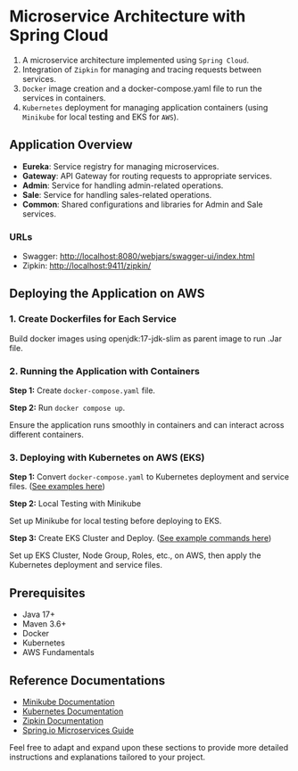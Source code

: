 # Microservice Architecture with Spring Cloud

1. A microservice architecture implemented using `Spring Cloud`.
2. Integration of `Zipkin` for managing and tracing requests between services.
3. `Docker` image creation and a docker-compose.yaml file to run the services in containers.
4. `Kubernetes` deployment for managing application containers (using `Minikube` for local testing and EKS for `AWS`).

## Application Overview

- **Eureka**: Service registry for managing microservices.
- **Gateway**: API Gateway for routing requests to appropriate services.
- **Admin**: Service for handling admin-related operations.
- **Sale**: Service for handling sales-related operations.
- **Common**: Shared configurations and libraries for Admin and Sale services.

### URLs

- Swagger: [http://localhost:8080/webjars/swagger-ui/index.html](http://localhost:8080/webjars/swagger-ui/index.html)
- Zipkin: [http://localhost:9411/zipkin/](http://localhost:9411/zipkin/)

## Deploying the Application on AWS

### 1. Create Dockerfiles for Each Service

Build docker images using openjdk:17-jdk-slim as parent image to run .Jar file.

### 2. Running the Application with Containers

**Step 1:** Create `docker-compose.yaml` file.

**Step 2:** Run `docker compose up`.

Ensure the application runs smoothly in containers and can interact across different containers.

### 3. Deploying with Kubernetes on AWS (EKS)

**Step 1:** Convert `docker-compose.yaml` to Kubernetes deployment and service files. ([See examples here](kubernetes))

**Step 2:** Local Testing with Minikube

Set up Minikube for local testing before deploying to EKS.

**Step 3:** Create EKS Cluster and Deploy. ([See example commands here](run.txt))

Set up EKS Cluster, Node Group, Roles, etc., on AWS, then apply the Kubernetes deployment and service files.

## Prerequisites

- Java 17+
- Maven 3.6+
- Docker
- Kubernetes
- AWS Fundamentals

## Reference Documentations

- [Minikube Documentation](https://minikube.sigs.k8s.io/docs/)
- [Kubernetes Documentation](https://kubernetes.io/docs/tasks/)
- [Zipkin Documentation](https://zipkin.io/)
- [Spring.io Microservices Guide](https://spring.io/microservices)

Feel free to adapt and expand upon these sections to provide more detailed instructions and explanations tailored to your project.
